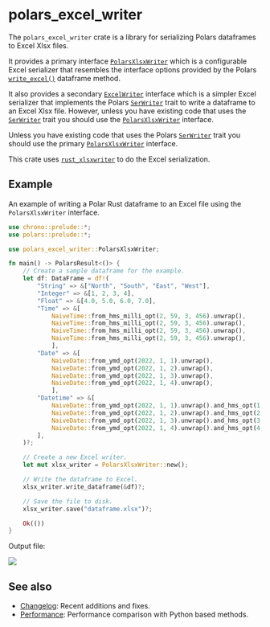 # polars_excel_writer

The `polars_excel_writer` crate is a library for serializing Polars dataframes
to Excel Xlsx files.

It provides a primary interface [`PolarsXlsxWriter`] which is a configurable
Excel serializer that resembles the interface options provided by the Polars
[`write_excel()`] dataframe method.

It also provides a secondary [`ExcelWriter`] interface which is a simpler
Excel serializer that implements the Polars [`SerWriter`] trait to write a
dataframe to an Excel Xlsx file. However, unless you have existing code that
uses the [`SerWriter`] trait you should use the [`PolarsXlsxWriter`]
interface.

Unless you have existing code that uses the Polars [`SerWriter`] trait you
should use the primary [`PolarsXlsxWriter`] interface.

This crate uses [`rust_xlsxwriter`] to do the Excel serialization.

[`ExcelWriter`]: https://docs.rs/polars_excel_writer/latest/polars_excel_writer/write/struct.ExcelWriter.html
[`PolarsXlsxWriter`]: https://docs.rs/polars_excel_writer/latest/polars_excel_writer/xlsx_writer/struct.PolarsXlsxWriter.html

[`SerWriter`]:
    https://docs.rs/polars/latest/polars/prelude/trait.SerWriter.html

[`rust_xlsxwriter`]: https://docs.rs/rust_xlsxwriter/latest/rust_xlsxwriter/

[`write_excel()`]:
   https://pola-rs.github.io/polars/py-polars/html/reference/api/polars.DataFrame.write_excel.html#polars.DataFrame.write_excel

## Example

An example of writing a Polar Rust dataframe to an Excel file using the
`PolarsXlsxWriter` interface.

```rust
use chrono::prelude::*;
use polars::prelude::*;

use polars_excel_writer::PolarsXlsxWriter;

fn main() -> PolarsResult<()> {
    // Create a sample dataframe for the example.
    let df: DataFrame = df!(
        "String" => &["North", "South", "East", "West"],
        "Integer" => &[1, 2, 3, 4],
        "Float" => &[4.0, 5.0, 6.0, 7.0],
        "Time" => &[
            NaiveTime::from_hms_milli_opt(2, 59, 3, 456).unwrap(),
            NaiveTime::from_hms_milli_opt(2, 59, 3, 456).unwrap(),
            NaiveTime::from_hms_milli_opt(2, 59, 3, 456).unwrap(),
            NaiveTime::from_hms_milli_opt(2, 59, 3, 456).unwrap(),
            ],
        "Date" => &[
            NaiveDate::from_ymd_opt(2022, 1, 1).unwrap(),
            NaiveDate::from_ymd_opt(2022, 1, 2).unwrap(),
            NaiveDate::from_ymd_opt(2022, 1, 3).unwrap(),
            NaiveDate::from_ymd_opt(2022, 1, 4).unwrap(),
            ],
        "Datetime" => &[
            NaiveDate::from_ymd_opt(2022, 1, 1).unwrap().and_hms_opt(1, 0, 0).unwrap(),
            NaiveDate::from_ymd_opt(2022, 1, 2).unwrap().and_hms_opt(2, 0, 0).unwrap(),
            NaiveDate::from_ymd_opt(2022, 1, 3).unwrap().and_hms_opt(3, 0, 0).unwrap(),
            NaiveDate::from_ymd_opt(2022, 1, 4).unwrap().and_hms_opt(4, 0, 0).unwrap(),
        ],
    )?;

    // Create a new Excel writer.
    let mut xlsx_writer = PolarsXlsxWriter::new();

    // Write the dataframe to Excel.
    xlsx_writer.write_dataframe(&df)?;

    // Save the file to disk.
    xlsx_writer.save("dataframe.xlsx")?;

    Ok(())
}
```

Output file:

<img src="https://rustxlsxwriter.github.io/images/write_excel_combined.png">

## See also

- [Changelog]: Recent additions and fixes.
- [Performance]: Performance comparison with Python based methods.

[Changelog]: https://github.com/jmcnamara/polars_excel_writer/blob/main/CHANGELOG.md
[Performance]: https://docs.rs/polars_excel_writer/latest/polars_excel_writer/#performance
